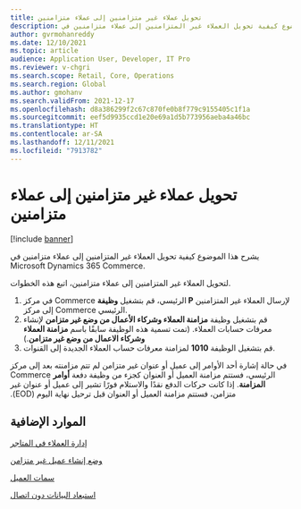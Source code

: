 ```yaml
---
title: تحويل عملاء غير متزامنين إلى عملاء متزامنين
description: يشرح هذا الموضوع كيفية تحويل العملاء غير المتزامنين إلى عملاء متزامنين في Microsoft Dynamics 365 Commerce.
author: gvrmohanreddy
ms.date: 12/10/2021
ms.topic: article
audience: Application User, Developer, IT Pro
ms.reviewer: v-chgri
ms.search.scope: Retail, Core, Operations
ms.search.region: Global
ms.author: gmohanv
ms.search.validFrom: 2021-12-17
ms.openlocfilehash: d8a386299f2c67c870fe0b8f779c9155405c1f1a
ms.sourcegitcommit: eef5d9935ccd1e20e69a1d5b773956aeba4a46bc
ms.translationtype: HT
ms.contentlocale: ar-SA
ms.lasthandoff: 12/11/2021
ms.locfileid: "7913782"
---
```

# <a name="convert-asynchronous-customers-to-synchronous-customers"></a>تحويل عملاء غير متزامنين إلى عملاء متزامنين

[!include [banner](includes/banner.md)]

يشرح هذا الموضوع كيفية تحويل العملاء غير المتزامنين إلى عملاء متزامنين في Microsoft Dynamics 365 Commerce.

لتحويل العملاء غير المتزامنين إلى عملاء متزامنين، اتبع هذه الخطوات.

1. في مركز Commerce الرئيسي، قم بتشغيل **وظيفة P** لإرسال العملاء غير المتزامنين إلى مركز Commerce الرئيسي.
1. قم بتشغيل وظيفة **مزامنة العملاء وشركاء الأعمال من وضع غير متزامن** لإنشاء معرفات حسابات العملاء. (تمت تسمية هذه الوظيفة سابقًا باسم **مزامنة العملاء وشركاء الاعمال من وضع غير متزامن**.)
1. قم بتشغيل الوظيفة **1010** لمزامنة معرفات حساب العملاء الجديدة إلى القنوات.

في حالة إشارة أحد الأوامر إلى عميل أو عنوان غير متزامن لم تتم مزامنته بعد إلى مركز Commerce الرئيسي، فستتم مزامنة العميل أو العنوان كجزء من وظيفة دفعة **أوامر المزامنة**. إذا كانت حركات الدفع نقدًا والاستلام فورًا‬‬‏‫ تشير إلى عميل أو عنوان غير متزامن، فستتم مزامنة العميل أو العنوان قبل ترحيل نهاية اليوم (EOD).

## <a name="additional-resources"></a>الموارد الإضافية

[إدارة العملاء في المتاجر](customer-mgmt-stores.md)

[وضع إنشاء عميل غير متزامن](async-customer-mode.md)

[سمات العميل](dev-itpro/customer-attributes.md)

[استبعاد البيانات دون اتصال](dev-itpro/implementation-considerations-cdx.md#offline-data-exclusion)
